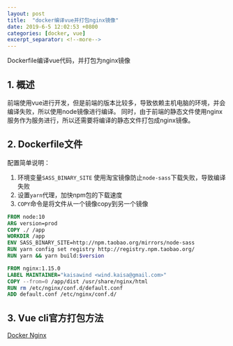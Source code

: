 ```yaml
---
layout: post
title:  "docker编译vue并打包nginx镜像"
date: 2019-6-5 12:02:53 +0800
categories: [docker, vue]
excerpt_separator: <!--more-->
---
```

Dockerfile编译vue代码，并打包为nginx镜像
<!--more-->

## 1. 概述

前端使用vue进行开发，但是前端的版本比较多，导致依赖主机电脑的环境，并会编译失败，所以使用node镜像进行编译。
同时，由于前端的静态文件使用nginx服务作为服务进行，所以还需要将编译的静态文件打包成nginx镜像。

## 2. Dockerfile文件

配置简单说明：
1. 环境变量`SASS_BINARY_SITE`
    使用淘宝镜像防止`node-sass`下载失败，导致编译失败
2. 设置`yarn`代理，加快npm包的下载速度
3. `COPY`命令是将文件从一个镜像copy到另一个镜像

```dockerfile
FROM node:10
ARG version=prod
COPY ./ /app
WORKDIR /app
ENV SASS_BINARY_SITE=http://npm.taobao.org/mirrors/node-sass
RUN yarn config set registry http://registry.npm.taobao.org/
RUN yarn && yarn build:$version

FROM nginx:1.15.0
LABEL MAINTAINER="kaisawind <wind.kaisa@gmail.com>"
COPY --from=0 /app/dist /usr/share/nginx/html
RUN rm /etc/nginx/conf.d/default.conf
ADD default.conf /etc/nginx/conf.d/
```

## 3. Vue cli官方打包方法

[Docker Nginx](https://cli.vuejs.org/guide/deployment.html#docker-nginx)